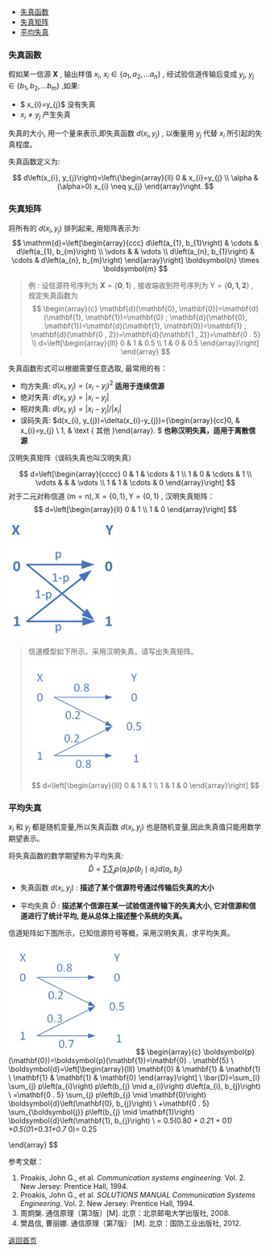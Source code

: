 - [失真函数](#失真函数)
- [失真矩阵](#失真矩阵)
- [平均失真](#平均失真)


### 失真函数

假如某一信源  $\mathbf{X}$ , 输出样值  $x_{i}$, $x_{i} \in\{a_{1}, a_{2}, \ldots a_{n}\}$ , 经试验信道传输后变成  $y_{j}$, $y_{j} \in\{b_{1}, b_{2}, \ldots b_{m}\}$ ,如果:

+ $ x_{i}=y_{j}$  没有失真
+ $x_{i} \neq y_{j}$   产生失真

失真的大小, 用一个量来表示,即失真函数  $d(x_{i}, y_{j})$ , 以衡量用  $y_{j}$  代替  $x_{i}$  所引起的失真程度。

失真函数定义为:


$$
d\left(x_{i}, y_{j}\right)=\left\{\begin{array}{ll}
0 & x_{i}=y_{j} \\
\alpha & (\alpha>0)  x_{i} \neq y_{j}
\end{array}\right.
$$



### 失真矩阵

将所有的  $d(x_{i}, y_{j})$  排列起来, 用矩阵表示为:
$$
\mathrm{d}=\left[\begin{array}{ccc}
d\left(a_{1}, b_{1}\right) & \cdots & d\left(a_{1}, b_{m}\right) \\
\vdots & & \vdots \\
d\left(a_{n}, b_{1}\right) & \cdots & d\left(a_{n}, b_{m}\right)
\end{array}\right] \boldsymbol{n} \times \boldsymbol{m}
$$

> 例 : 设信源符号序列为  $\mathbf{X}=\{\mathbf{0}, \mathbf{1}\}$ , 接收端收到符号序列为  $\mathrm{Y}=\{\mathbf{0 , 1 , 2}\}$ , 规定失真函数为
> $$
> \begin{array}{c}
> \mathbf{d}(\mathbf{0}, \mathbf{0})=\mathbf{d}(\mathbf{1}, \mathbf{1})=\mathbf{0} ; \mathbf{d}(\mathbf{0}, \mathbf{1})=\mathbf{d}(\mathbf{1}, \mathbf{0})=\mathbf{1} ; \mathbf{d}(\mathbf{0 , 2})=\mathbf{d}(\mathbf{1 , 2})=\mathbf{0 . 5} \\
> d=\left[\begin{array}{lll}
> 0 & 1 & 0.5 \\
> 1 & 0 & 0.5
> \end{array}\right]
> \end{array}
> $$

失真函数形式可以根据需要任意选取, 最常用的有：

- 均方失真:  $d(x_{i}, y_{j})=(x_{i}-y_{j})^{2}$     **适用于连续信源**
- 绝对失真:  $d(x_{i}, y_{j})=|x_{i}-y_{j}|$ 
- 相对失真:  $d(x_{i}, y_{j})=|x_{i}-y_{j}| /|x_{i}|$ 
- 误码失真:  $d(x_{i}, y_{j})=\delta(x_{i}-y_{j})=\{\begin{array}{cc}0, & x_{i}=y_{j} \\ 1, & \text { 其他 }\end{array}. $      **也称汉明失真，适用于离散信源**

汉明失真矩阵（误码失真也叫汉明失真）

$$
d=\left[\begin{array}{cccc}
0 & 1 & \cdots & 1 \\
1 & 0 & \cdots & 1 \\
\vdots & & & \vdots \\
1 & 1 & \cdots & 0
\end{array}\right]
$$
对于二元对称信道  $(\mathrm{m}=\mathrm{n}), \mathrm{X}=\{0,1\}, \mathrm{Y}=\{0,1\}$ , 汉明失真矩阵：
$$
d=\left[\begin{array}{ll}
0 & 1 \\
1 & 0
\end{array}\right]
$$
![](https://raw.githubusercontent.com/timerring/picgo/master/picbed/image-20230207112449128.png)

> 信道模型如下所示。采用汉明失真，请写出失真矩阵。
>
> ![](https://raw.githubusercontent.com/timerring/picgo/master/picbed/image-20230207112555945.png)
> $$
> d=\left[\begin{array}{lll}
> 0 & 1 & 1 \\
> 1 & 1 & 0
> \end{array}\right]
> $$

### 平均失真

 $x_{i}$  和  $y_{j}$  都是随机变量,所以失真函数  $d(x_{i}, y_{j})$  也是随机变量,因此失真值只能用数学期望表示。 

将失真函数的数学期望称为平均失真:
$$
\bar{D}=\sum_{i} \sum_{j} p\left(a_{i}\right) p\left(b_{j} \mid a_{i}\right) d\left(a_{i}, b_{j}\right)
$$

+ 失真函数  $d(x_{i}, y_{j})$  : **描述了某个信源符号通过传输后失真的大小**

+ 平均失真  $\bar{D}$  : **描述某个信源在某一试验信道传输下的失真大小, 它对信源和信道进行了统计平均, 是从总体上描述整个系统的失真。**



信道矩阵如下图所示，已知信源符号等概，采用汉明失真，求平均失真。

![](https://raw.githubusercontent.com/timerring/picgo/master/picbed/image-20230207122719969.png)
$$
\begin{array}{c}
\boldsymbol{p}(\mathbf{0})=\boldsymbol{p}(\mathbf{1})=\mathbf{0} . \mathbf{5} \\
\boldsymbol{d}=\left[\begin{array}{lll}
\mathbf{0} & \mathbf{1} & \mathbf{1} \\
\mathbf{1} & \mathbf{1} & \mathbf{0}
\end{array}\right] \\
\bar{D}=\sum_{i} \sum_{j} p\left(a_{i}\right) p\left(b_{j} \mid a_{i}\right) d\left(a_{i}, b_{j}\right) \\
=\mathbf{0 . 5} \sum_{j} p\left(b_{j} \mid \mathbf{0}\right) \boldsymbol{d}\left(\mathbf{0}, b_{j}\right) \\
+\mathbf{0 . 5} \sum_{\boldsymbol{j}} p\left(b_{j} \mid \mathbf{1}\right) \boldsymbol{d}\left(\mathbf{1}, b_{j}\right) \\
= 0.5(0.8*0 + 0.2*1 + 0*1)
+0.5(0*1+0.3*1+0.7* 0)= 0.25

\end{array}
$$





参考文献：

1. Proakis, John G., et al. *Communication systems engineering*. Vol. 2. New Jersey: Prentice Hall, 1994.
2. Proakis, John G., et al. *SOLUTIONS MANUAL Communication Systems Engineering*. Vol. 2. New Jersey: Prentice Hall, 1994.
3. 周炯槃. 通信原理（第3版）[M\]. 北京：北京邮电大学出版社, 2008.
4. 樊昌信, 曹丽娜. 通信原理（第7版） [M\]. 北京：国防工业出版社, 2012.



[返回首页](https://github.com/timerring/information-theory)